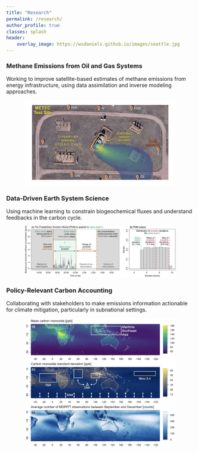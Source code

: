 ```yaml
---
title: "Research"
permalink: /research/
author_profile: true
classes: splash
header:
    overlay_image: https://wsdaniels.github.io/images/seattle.jpg
---
```



### Methane Emissions from Oil and Gas Systems


Working to improve satellite-based estimates of methane emissions from energy infrastructure, using data assimilation and inverse modeling approaches.

<div style="text-align: center;">
  <img src="/images/DLQ.png" alt="Methane emissions" style="max-width: 80%; height: auto;">
</div>



### Data-Driven Earth System Science

Using machine learning to constrain biogeochemical fluxes and understand feedbacks in the carbon cycle.

<div style="text-align: center;">
  <img src="/images/PDM.png" alt="Data-driven Earth system science" style="max-width: 80%; height: auto;">
</div>





### Policy-Relevant Carbon Accounting

Collaborating with stakeholders to make emissions information actionable for climate mitigation, particularly in subnational settings.

<div style="text-align: center;">
  <img src="/images/co_modeling.jpg" alt="Carbon accounting" style="max-width: 80%; height: auto;">
</div>



